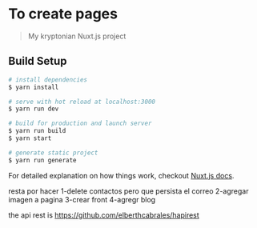 # To create pages

> My kryptonian Nuxt.js project

## Build Setup

``` bash
# install dependencies
$ yarn install

# serve with hot reload at localhost:3000
$ yarn run dev

# build for production and launch server
$ yarn run build
$ yarn start

# generate static project
$ yarn run generate
```

For detailed explanation on how things work, checkout [Nuxt.js docs](https://nuxtjs.org).


resta por hacer
1-delete contactos pero que persista el correo
2-agregar imagen a pagina
3-crear front
4-agregr blog


the api rest is 
https://github.com/elberthcabrales/hapirest
